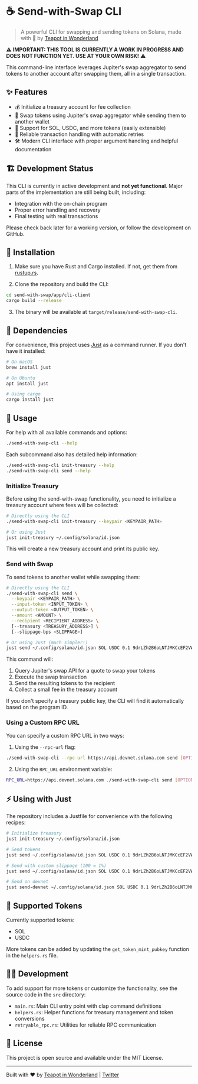 # ☕️ Send-with-Swap CLI

> A powerful CLI for swapping and sending tokens on Solana, made with 💜 by [Teapot in Wonderland](https://github.com/0x7EAB07)

⚠️ **IMPORTANT: THIS TOOL IS CURRENTLY A WORK IN PROGRESS AND DOES NOT FUNCTION YET. USE AT YOUR OWN RISK!** ⚠️

This command-line interface leverages Jupiter's swap aggregator to send tokens to another account after swapping them, all in a single transaction.

## ✨ Features

- 💰 Initialize a treasury account for fee collection
- 💱 Swap tokens using Jupiter's swap aggregator while sending them to another wallet
- 🔄 Support for SOL, USDC, and more tokens (easily extensible)
- 🔁 Reliable transaction handling with automatic retries
- 🛠️ Modern CLI interface with proper argument handling and helpful documentation

## 🏗️ Development Status

This CLI is currently in active development and **not yet functional**. Major parts of the implementation are still being built, including:

- Integration with the on-chain program
- Proper error handling and recovery
- Final testing with real transactions

Please check back later for a working version, or follow the development on GitHub.

## 🚀 Installation

1. Make sure you have Rust and Cargo installed. If not, get them from [rustup.rs](https://rustup.rs/).

2. Clone the repository and build the CLI:

```bash
cd send-with-swap/app/cli-client
cargo build --release
```

3. The binary will be available at `target/release/send-with-swap-cli`.

## 🔧 Dependencies

For convenience, this project uses [Just](https://github.com/casey/just) as a command runner. If you don't have it installed:

```bash
# On macOS
brew install just

# On Ubuntu
apt install just

# Using cargo
cargo install just
```

## 🚗 Usage

For help with all available commands and options:

```bash
./send-with-swap-cli --help
```

Each subcommand also has detailed help information:

```bash
./send-with-swap-cli init-treasury --help
./send-with-swap-cli send --help
```

### Initialize Treasury

Before using the send-with-swap functionality, you need to initialize a treasury account where fees will be collected:

```bash
# Directly using the CLI
./send-with-swap-cli init-treasury --keypair <KEYPAIR_PATH>

# Or using Just
just init-treasury ~/.config/solana/id.json
```

This will create a new treasury account and print its public key.

### Send with Swap

To send tokens to another wallet while swapping them:

```bash
# Directly using the CLI
./send-with-swap-cli send \
  --keypair <KEYPAIR_PATH> \
  --input-token <INPUT_TOKEN> \
  --output-token <OUTPUT_TOKEN> \
  --amount <AMOUNT> \
  --recipient <RECIPIENT_ADDRESS> \
  [--treasury <TREASURY_ADDRESS>] \
  [--slippage-bps <SLIPPAGE>]

# Or using Just (much simpler!)
just send ~/.config/solana/id.json SOL USDC 0.1 9drLZh2B6oLNTJMKCcEF2VWfPRcT9HoAYTCcPpZ1h4xV
```

This command will:
1. Query Jupiter's swap API for a quote to swap your tokens
2. Execute the swap transaction
3. Send the resulting tokens to the recipient
4. Collect a small fee in the treasury account

If you don't specify a treasury public key, the CLI will find it automatically based on the program ID.

### Using a Custom RPC URL

You can specify a custom RPC URL in two ways:

1. Using the `--rpc-url` flag:
```bash
./send-with-swap-cli --rpc-url https://api.devnet.solana.com send [OPTIONS]
```

2. Using the `RPC_URL` environment variable:
```bash
RPC_URL=https://api.devnet.solana.com ./send-with-swap-cli send [OPTIONS]
```

## ⚡ Using with Just

The repository includes a Justfile for convenience with the following recipes:

```bash
# Initialize treasury
just init-treasury ~/.config/solana/id.json

# Send tokens
just send ~/.config/solana/id.json SOL USDC 0.1 9drLZh2B6oLNTJMKCcEF2VWfPRcT9HoAYTCcPpZ1h4xV

# Send with custom slippage (100 = 1%)
just send ~/.config/solana/id.json SOL USDC 0.1 9drLZh2B6oLNTJMKCcEF2VWfPRcT9HoAYTCcPpZ1h4xV "" 100

# Send on devnet
just send-devnet ~/.config/solana/id.json SOL USDC 0.1 9drLZh2B6oLNTJMKCcEF2VWfPRcT9HoAYTCcPpZ1h4xV
```

## 💱 Supported Tokens

Currently supported tokens:
- SOL
- USDC

More tokens can be added by updating the `get_token_mint_pubkey` function in the `helpers.rs` file.

## 🧑‍💻 Development

To add support for more tokens or customize the functionality, see the source code in the `src` directory:

- `main.rs`: Main CLI entry point with clap command definitions
- `helpers.rs`: Helper functions for treasury management and token conversions
- `retryable_rpc.rs`: Utilities for reliable RPC communication

## 📜 License

This project is open source and available under the MIT License.

---

Built with ❤️ by [Teapot in Wonderland](https://github.com/0x7EAB07) | [Twitter](https://twitter.com/0x7EAB07)
